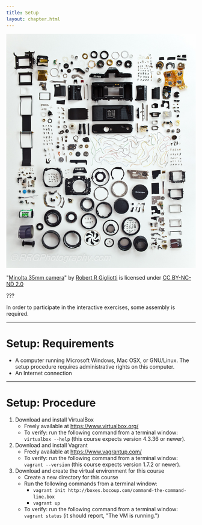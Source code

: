 ```yaml
---
title: Setup
layout: chapter.html
---
```


![Disassembled camera](camera-assembly.jpg)

"[Minolta 35mm
camera](https://www.flickr.com/photos/robert_r_gigliotti/14373883203/)" by
[Robert R Gigliotti](https://www.flickr.com/photos/robert_r_gigliotti/) is
licensed under [CC BY-NC-ND
2.0](https://creativecommons.org/licenses/by-nc-nd/2.0/)

???

In order to participate in the interactive exercises, some assembly is
required.

---

# Setup: Requirements

- A computer running Microsoft Windows, Mac OSX, or GNU/Linux. The setup
  procedure requires administrative rights on this computer.
- An Internet connection

---

# Setup: Procedure

1. Download and install VirtualBox
   - Freely available at https://www.virtualbox.org/
   - To verify: run the following command from a terminal window: `virtualbox
     --help` (this course expects version 4.3.36 or newer).
2. Download and install Vagrant
   - Freely available at https://www.vagrantup.com/
   - To verify: run the following command from a terminal window: `vagrant
     --version` (this course expects version 1.7.2 or newer).
3. Download and create the virtual environment for this course
   - Create a new directory for this course
   - Run the following commands from a terminal window:
     - `vagrant init http://boxes.bocoup.com/command-the-command-line.box`
     - `vagrant up`
   - To verify: run the following command from a terminal window: `vagrant
     status` (it should report, "The VM is running.")
